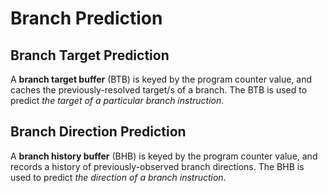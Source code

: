 # Branch Prediction



## Branch Target Prediction

A **branch target buffer** (BTB) is keyed by the program counter value,
and caches the previously-resolved target/s of a branch. The BTB is used
to predict *the target of a particular branch instruction*. 

## Branch Direction Prediction

A **branch history buffer** (BHB) is keyed by the program counter value,
and records a history of previously-observed branch directions. The BHB
is used to predict *the direction of a branch instruction*. 


